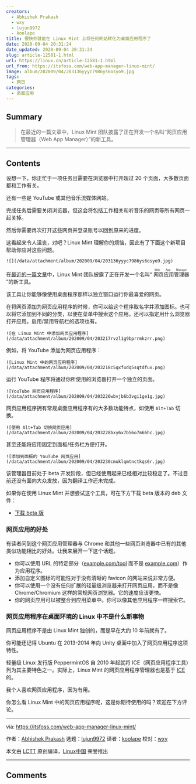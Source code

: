 ```yaml
---
creators:
  - Abhishek Prakash
  - wxy
  - lujun9972
  - koolape
title: 很快你就能在 Linux Mint 上将任何网站转化为桌面应用程序了
date: 2020-09-04 20:31:24
date_updated: 2020-09-04 20:31:24
slug: article-12581-1.html
url: https://linux.cn/article-12581-1.html
url_from: https://itsfoss.com/web-app-manager-linux-mint/
image: album/202009/04/203136yyyc7986ys6osyo9.jpg
tags:
  - 网页
categories:
  - 桌面应用
---
```


## Summary

> 在最近的一篇文章中，Linux Mint 团队披露了正在开发一个名叫“网页应用管理器（Web App Manager）”的新工具。

***

<!-- more -->

## Contents

设想一下，你正忙于一项任务且需要在浏览器中打开超过 20 个页面，大多数页面都和工作有关。

还有一些是 YouTube 或其他音乐流媒体网站。

完成任务后需要关闭浏览器，但这会将包括工作相关和听音乐的网页等所有网页一起关掉。

然后你需要再次打开这些网页并登录账号以回到原来的进度。

这看起来令人沮丧，对吧？Linux Mint 理解你的烦恼，因此有了下面这个新项目帮助你应对这些问题。

`![](/data/attachment/album/202009/04/203136yyyc7986ys6osyo9.jpg)`

在[最近的一篇文章](https://blog.linuxmint.com/?p=3960)中，Linux Mint 团队披露了正在开发一个名叫“<ruby> 网页应用管理器 <rt>  Web App Manager </rt></ruby>”的新工具。

该工具让你能够像使用桌面程序那样以独立窗口运行你最喜爱的网页。

在将网页添加为网页应用程序的时候，你可以给这个程序取名字并添加图标。也可以将它添加到不同的分类，以便在菜单中搜索这个应用。还可以指定用什么浏览器打开应用。启用/禁用导航栏的选项也有。

`![在 Linux Mint 中添加网页应用程序](/data/attachment/album/202009/04/203217rvzl1g9bprrmkzrr.png)`

例如，将 YouTube 添加为网页应用程序：

`![Linux Mint 中的网页应用程序](/data/attachment/album/202009/04/203218c5qxfudq5sqtdfux.png)`

运行 YouTube 程序将通过你所使用的浏览器打开一个独立的页面。

`![YouTube 网页应用程序](/data/attachment/album/202009/04/203226wbvjb6b3vgi1ge1g.jpg)`

网页应用程序拥有常规桌面应用程序有的大多数功能特点，如使用 `Alt+Tab` 切换。

`![使用 Alt+Tab 切换网页应用](/data/attachment/album/202009/04/203228bxy6x7b56o7m66hc.jpg)`

甚至还能将应用固定到面板/任务栏方便打开。

`![添加到面板的 YouTube 网页应用](/data/attachment/album/202009/04/203230cmuklqmtnctkqs6r.jpg)`

该管理器目前处于 beta 开发阶段，但已经使用起来已经相对比较稳定了。不过目前还没有面向大众发放，因为翻译工作还未完成。

如果你在使用 Linux Mint 并想尝试这个工具，可在下方下载 beta 版本的 deb 文件：

* [下载 beta 版](http://www.linuxmint.com/tmp/blog/3960/webapp-manager_1.0.3_all.deb)

### 网页应用的好处

有读者问到这个网页应用管理器与 Chrome 和其他一些网页浏览器中已有的其他类似功能相比的好处。让我来展开一下这个话题。

* 你可以使用 URL 的特定部分（[example.com/tool](http://example.com/tool) 而不是 [example.com](http://example.com)）作为应用程序。
* 添加自定义图标的可能性对于没有清晰的 favicon 的网站来说非常方便。
* 你可以使用一个没有任何扩展的轻量级浏览器来打开网页应用，而不是像 Chrome/Chromium 这样的常规网页浏览器。它的速度应该更快。
* 你的网页应用可以被整合到应用菜单中。你可以像其他应用程序一样搜索它。

### 网页应用程序在桌面环境的 Linux 中不是什么新事物

网页应用程序不是由 Linux Mint 独创的，而是早在大约 10 年前就有了。

你可能还记得 Ubuntu 在 2013-2014 年向 Unity 桌面中加入了网页应用程序这项特性。

轻量级 Linux 发行版 PeppermintOS 自 2010 年起就将 ICE（网页应用程序工具）列为其主要特色之一。实际上，Linux Mint 的网页应用程序管理器也是基于 [ICE](https://github.com/peppermintos/ice) 的。

我个人喜欢网页应用程序，因为有用。

你怎么看 Linux Mint 中的网页应用程序呢，这是你期待使用的吗？欢迎在下方评论。

---

via: <https://itsfoss.com/web-app-manager-linux-mint/>

作者：[Abhishek Prakash](https://itsfoss.com/author/abhishek/) 选题：[lujun9972](https://github.com/lujun9972) 译者：[koolape](https://github.com/koolape) 校对：[wxy](https://github.com/wxy)

本文由 [LCTT](https://github.com/LCTT/TranslateProject) 原创编译，[Linux中国](https://linux.cn/) 荣誉推出

***

## Comments
